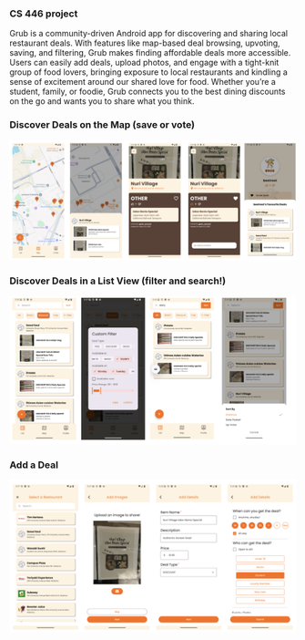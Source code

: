 ### CS 446 project

Grub is a community-driven Android app for discovering and sharing local restaurant deals. With features like map-based deal browsing, upvoting, saving, and filtering, Grub makes finding affordable deals more accessible. Users can easily add deals, upload photos, and engage with a tight-knit group of food lovers, bringing exposure to local restaurants and kindling a sense of excitement around our shared love for food. Whether you’re a student, family, or foodie, Grub connects you to the best dining discounts on the go and wants you to share what you think.

### Discover Deals on the Map (save or vote)
![Map View](screenshots/discoverdeals.png)

### Discover Deals in a List View (filter and search!)
![Filter and Search List](screenshots/filterandsearch.png)

### Add a Deal
![Add a Deal](screenshots/adddeal.png)